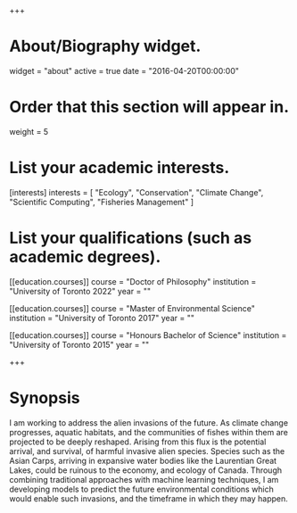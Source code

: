 +++
# About/Biography widget.
widget = "about"
active = true
date = "2016-04-20T00:00:00"

# Order that this section will appear in.
weight = 5

# List your academic interests.
[interests]
  interests = [
    "Ecology",
    "Conservation",
    "Climate Change",
    "Scientific Computing",
    "Fisheries Management"
  ]

# List your qualifications (such as academic degrees).
[[education.courses]]
  course = "Doctor of Philosophy"
  institution = "University of Toronto 2022"
  year = ""

[[education.courses]]
  course = "Master of Environmental Science"
  institution = "University of Toronto 2017"
  year = ""

[[education.courses]]
  course = "Honours Bachelor of Science"
  institution = "University of Toronto 2015"
  year = ""

+++

# Synopsis

I am working to address the alien invasions of the future. As climate change progresses, aquatic habitats, and the communities of fishes within them are projected to be deeply reshaped. Arising from this flux is the potential arrival, and survival, of harmful invasive alien species. Species such as the Asian Carps, arriving in expansive water bodies like the Laurentian Great Lakes, could be ruinous to the economy, and ecology of Canada. Through combining traditional approaches with machine learning techniques, I am developing models to predict the future environmental conditions which would enable such invasions, and the timeframe in which they may happen.

